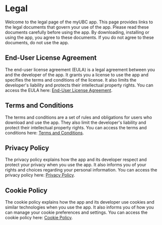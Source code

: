 # Legal

Welcome to the legal page of the myUBC app. This page provides links to the legal documents that govern your use of the app. Please read these documents carefully before using the app. By downloading, installing or using the app, you agree to these documents. If you do not agree to these documents, do not use the app.

## End-User License Agreement

The end-user license agreement (EULA) is a legal agreement between you and the developer of the app. It grants you a license to use the app and specifies the terms and conditions of the license. It also limits the developer's liability and protects their intellectual property rights. You can access the EULA here: [End-User License Agreement](./EULA.md).

## Terms and Conditions

The terms and conditions are a set of rules and obligations for users who download and use the app. They also limit the developer's liability and protect their intellectual property rights. You can access the terms and conditions here: [Terms and Conditions](./TERMS_OF_SERVICES.md).

## Privacy Policy

The privacy policy explains how the app and its developer respect and protect your privacy when you use the app. It also informs you of your rights and choices regarding your personal information. You can access the privacy policy here: [Privacy Policy](./PRIVACY_POLICY.md).

## Cookie Policy

The cookie policy explains how the app and its developer use cookies and similar technologies when you use the app. It also informs you of how you can manage your cookie preferences and settings. You can access the cookie policy here: [Cookie Policy](./COOKIES.md).
